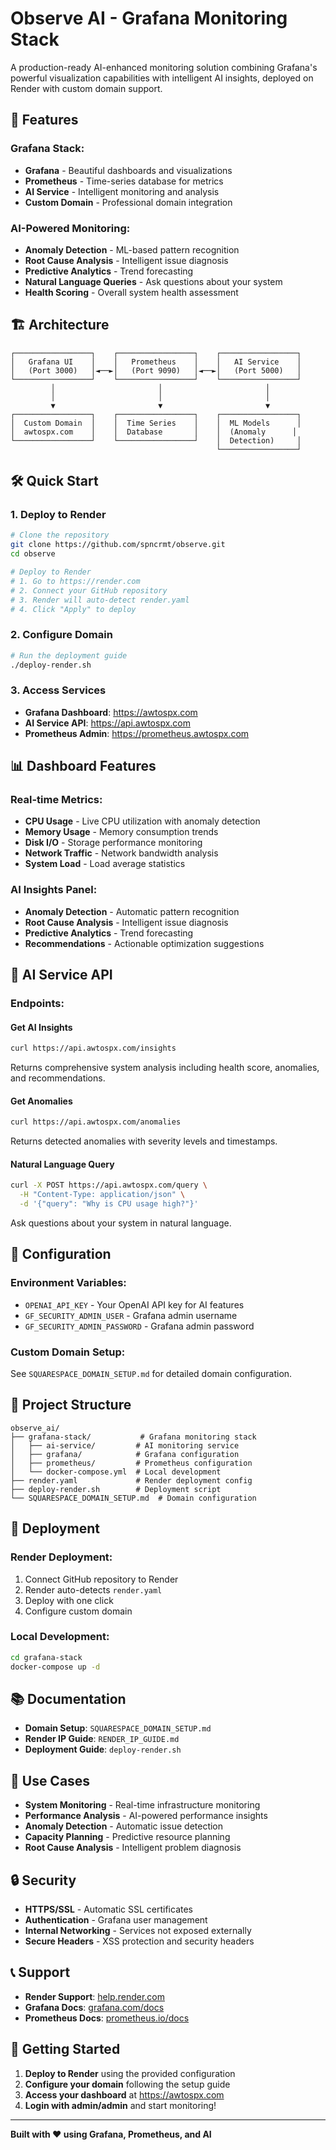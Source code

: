 # Observe AI - Grafana Monitoring Stack

A production-ready AI-enhanced monitoring solution combining Grafana's powerful visualization capabilities with intelligent AI insights, deployed on Render with custom domain support.

## 🚀 Features

### **Grafana Stack:**
- **Grafana** - Beautiful dashboards and visualizations
- **Prometheus** - Time-series database for metrics
- **AI Service** - Intelligent monitoring and analysis
- **Custom Domain** - Professional domain integration

### **AI-Powered Monitoring:**
- **Anomaly Detection** - ML-based pattern recognition
- **Root Cause Analysis** - Intelligent issue diagnosis
- **Predictive Analytics** - Trend forecasting
- **Natural Language Queries** - Ask questions about your system
- **Health Scoring** - Overall system health assessment

## 🏗️ Architecture

```
┌─────────────────┐    ┌─────────────────┐    ┌─────────────────┐
│   Grafana UI    │    │   Prometheus    │    │   AI Service    │
│   (Port 3000)   │◄──►│   (Port 9090)   │◄──►│   (Port 5000)   │
└─────────────────┘    └─────────────────┘    └─────────────────┘
         │                       │                       │
         │                       │                       │
         ▼                       ▼                       ▼
┌─────────────────┐    ┌─────────────────┐    ┌─────────────────┐
│  Custom Domain  │    │  Time Series    │    │  ML Models      │
│  awtospx.com    │    │  Database       │    │  (Anomaly      │
└─────────────────┘    └─────────────────┘    │  Detection)     │
                                              └─────────────────┘
```

## 🛠️ Quick Start

### 1. Deploy to Render
```bash
# Clone the repository
git clone https://github.com/spncrmt/observe.git
cd observe

# Deploy to Render
# 1. Go to https://render.com
# 2. Connect your GitHub repository
# 3. Render will auto-detect render.yaml
# 4. Click "Apply" to deploy
```

### 2. Configure Domain
```bash
# Run the deployment guide
./deploy-render.sh
```

### 3. Access Services
- **Grafana Dashboard**: https://awtospx.com
- **AI Service API**: https://api.awtospx.com
- **Prometheus Admin**: https://prometheus.awtospx.com

## 📊 Dashboard Features

### **Real-time Metrics:**
- **CPU Usage** - Live CPU utilization with anomaly detection
- **Memory Usage** - Memory consumption trends
- **Disk I/O** - Storage performance monitoring
- **Network Traffic** - Network bandwidth analysis
- **System Load** - Load average statistics

### **AI Insights Panel:**
- **Anomaly Detection** - Automatic pattern recognition
- **Root Cause Analysis** - Intelligent issue diagnosis
- **Predictive Analytics** - Trend forecasting
- **Recommendations** - Actionable optimization suggestions

## 🤖 AI Service API

### **Endpoints:**

#### **Get AI Insights**
```bash
curl https://api.awtospx.com/insights
```
Returns comprehensive system analysis including health score, anomalies, and recommendations.

#### **Get Anomalies**
```bash
curl https://api.awtospx.com/anomalies
```
Returns detected anomalies with severity levels and timestamps.

#### **Natural Language Query**
```bash
curl -X POST https://api.awtospx.com/query \
  -H "Content-Type: application/json" \
  -d '{"query": "Why is CPU usage high?"}'
```
Ask questions about your system in natural language.

## 🔧 Configuration

### **Environment Variables:**
- `OPENAI_API_KEY` - Your OpenAI API key for AI features
- `GF_SECURITY_ADMIN_USER` - Grafana admin username
- `GF_SECURITY_ADMIN_PASSWORD` - Grafana admin password

### **Custom Domain Setup:**
See `SQUARESPACE_DOMAIN_SETUP.md` for detailed domain configuration.

## 📁 Project Structure

```
observe_ai/
├── grafana-stack/           # Grafana monitoring stack
│   ├── ai-service/         # AI monitoring service
│   ├── grafana/            # Grafana configuration
│   ├── prometheus/         # Prometheus configuration
│   └── docker-compose.yml  # Local development
├── render.yaml             # Render deployment config
├── deploy-render.sh        # Deployment script
└── SQUARESPACE_DOMAIN_SETUP.md  # Domain configuration
```

## 🚀 Deployment

### **Render Deployment:**
1. Connect GitHub repository to Render
2. Render auto-detects `render.yaml`
3. Deploy with one click
4. Configure custom domain

### **Local Development:**
```bash
cd grafana-stack
docker-compose up -d
```

## 📚 Documentation

- **Domain Setup**: `SQUARESPACE_DOMAIN_SETUP.md`
- **Render IP Guide**: `RENDER_IP_GUIDE.md`
- **Deployment Guide**: `deploy-render.sh`

## 🎯 Use Cases

- **System Monitoring** - Real-time infrastructure monitoring
- **Performance Analysis** - AI-powered performance insights
- **Anomaly Detection** - Automatic issue detection
- **Capacity Planning** - Predictive resource planning
- **Root Cause Analysis** - Intelligent problem diagnosis

## 🔒 Security

- **HTTPS/SSL** - Automatic SSL certificates
- **Authentication** - Grafana user management
- **Internal Networking** - Services not exposed externally
- **Secure Headers** - XSS protection and security headers

## 📞 Support

- **Render Support**: [help.render.com](https://help.render.com)
- **Grafana Docs**: [grafana.com/docs](https://grafana.com/docs)
- **Prometheus Docs**: [prometheus.io/docs](https://prometheus.io/docs)

## 🎉 Getting Started

1. **Deploy to Render** using the provided configuration
2. **Configure your domain** following the setup guide
3. **Access your dashboard** at https://awtospx.com
4. **Login with admin/admin** and start monitoring!

---

**Built with ❤️ using Grafana, Prometheus, and AI**